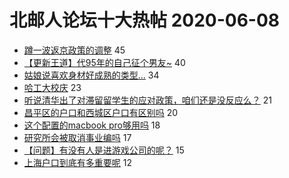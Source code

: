 # 北邮人论坛十大热帖 2020-06-08

- [蹲一波返京政策的调整](https://bbs.byr.cn/article/Talking/6200767) 45
- [【更新王道】代95年的自己征个男友~](https://bbs.byr.cn/article/Friends/1962387) 40
- [姑娘说喜欢身材好成熟的类型...](https://bbs.byr.cn/article/Feeling/3146604) 34
- [哈工大校庆](https://bbs.byr.cn/article/Picture/3257923) 23
- [听说清华出了对滞留留学生的应对政策，咱们还是没反应么？](https://bbs.byr.cn/article/GoAbroad/370934) 21
- [昌平区的户口和西城区户口有区别吗](https://bbs.byr.cn/article/WorkLife/1138994) 20
- [这个配置的macbook pro够用吗](https://bbs.byr.cn/article/Notebook/181770) 18
- [研究所会被取消事业编吗](https://bbs.byr.cn/article/CivilServant/44080) 17
- [【问题】有没有人是进游戏公司的呢？](https://bbs.byr.cn/article/Job/2091145) 15
- [上海户口到底有多重要呢](https://bbs.byr.cn/article/BYRatSH/7419) 12


